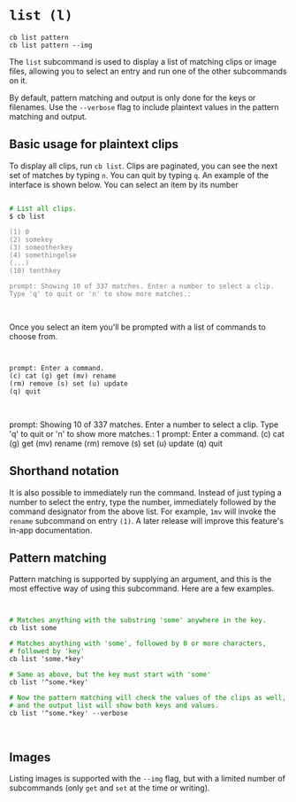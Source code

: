 # `list (l)`

```
cb list pattern
cb list pattern --img
```

The `list` subcommand is used to display a list of matching clips or image files, allowing you to select an entry and run one of the other subcommands on it.

By default, pattern matching and output is only done for the keys or filenames. Use the `--verbose` flag to include plaintext values in the pattern matching and output.

## Basic usage for plaintext clips

To display all clips, run `cb list`. Clips are paginated, you can see the next set of matches by typing `n`. You can quit by typing `q`. An example of the interface is shown below. You can select an item by its number

<pre style="padding-top: 0;">
<code>
<span style="color: green;"># List all clips.</span>
$ cb list
<span style="color: grey;">
(1) 0
(2) somekey
(3) someotherkey
(4) somethingelse
(...)
(10) tenthkey

prompt: Showing 10 of 337 matches. Enter a number to select a clip. Type 'q' to quit or 'n' to show more matches.: 
</span>
</code>
</pre>

Once you select an item you'll be prompted with a list of commands to choose from.

<pre style="padding-top: 0;">
<code>

prompt: Enter a command.
(c) cat (g) get (mv) rename
(rm) remove (s) set (u) update
(q) quit

</code>
</pre>

prompt: Showing 10 of 337 matches. Enter a number to select a clip. Type 'q' to quit or 'n' to show more matches.: 1
prompt: Enter a command.
(c) cat (g) get (mv) rename
(rm) remove (s) set (u) update
(q) quit

## Shorthand notation

It is also possible to immediately run the command. Instead of just typing a number to select the entry, type the number, immediately followed by the command designator from the above list. For example, `1mv` will invoke the `rename` subcommand on entry `(1)`. A later release will improve this feature's in-app documentation.

## Pattern matching

Pattern matching is supported by supplying an argument, and this is the most effective way of using this subcommand. Here are a few examples.

<pre style="padding-top: 0;">
<code>

<span style="color: green;"># Matches anything with the substring 'some' anywhere in the key.</span>
cb list some

<span style="color: green;"># Matches anything with 'some', followed by 0 or more characters,</span>
<span style="color: green;"># followed by 'key'</span>
cb list 'some.*key'

<span style="color: green;"># Same as above, but the key must start with 'some'</span>
cb list '^some.*key'

<span style="color: green;"># Now the pattern matching will check the values of the clips as well,</span>
<span style="color: green;"># and the output list will show both keys and values.</span>
cb list '^some.*key' --verbose

</code>
</pre>

## Images

Listing images is supported with the `--img` flag, but with a limited number of subcommands (only `get` and `set` at the time or writing).
